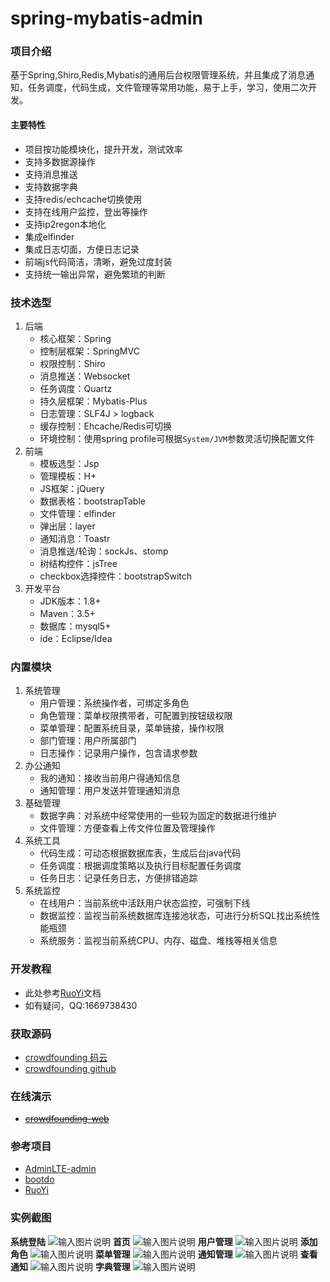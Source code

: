 # spring-mybatis-admin

### 项目介绍
基于Spring,Shiro,Redis,Mybatis的通用后台权限管理系统，并且集成了消息通知，任务调度，代码生成，文件管理等常用功能，易于上手，学习，使用二次开发。

#### 主要特性
- 项目按功能模块化，提升开发，测试效率
- 支持多数据源操作
- 支持消息推送
- 支持数据字典
- 支持redis/echcache切换使用
- 支持在线用户监控，登出等操作
- 支持ip2regon本地化
- 集成elfinder
- 集成日志切面，方便日志记录
- 前端js代码简洁，清晰，避免过度封装
- 支持统一输出异常，避免繁琐的判断

### 技术选型
1. 后端
    - 核心框架：Spring
    - 控制层框架：SpringMVC
    - 权限控制：Shiro
    - 消息推送：Websocket
    - 任务调度：Quartz
    - 持久层框架：Mybatis-Plus
    - 日志管理：SLF4J > logback
    - 缓存控制：Ehcache/Redis可切换
    - 环境控制：使用spring profile可根据`System/JVM`参数灵活切换配置文件
2. 前端
    - 模板选型：Jsp
    - 管理模板：H+
    - JS框架：jQuery
    - 数据表格：bootstrapTable
    - 文件管理：elfinder
    - 弹出层：layer
    - 通知消息：Toastr
    - 消息推送/轮询：sockJs、stomp
    - 树结构控件：jsTree
    - checkbox选择控件：bootstrapSwitch
3. 开发平台
    - JDK版本：1.8+
    - Maven：3.5+
    - 数据库：mysql5+
    - ide：Eclipse/Idea
 
### 内置模块
1. 系统管理
    - 用户管理：系统操作者，可绑定多角色
    - 角色管理：菜单权限携带者，可配置到按钮级权限
    - 菜单管理：配置系统目录，菜单链接，操作权限
    - 部门管理：用户所属部门
    - 日志操作：记录用户操作，包含请求参数
2. 办公通知
    - 我的通知：接收当前用户得通知信息
    - 通知管理：用户发送并管理通知消息
3. 基础管理
    - 数据字典：对系统中经常使用的一些较为固定的数据进行维护
    - 文件管理：方便查看上传文件位置及管理操作
4. 系统工具
    - 代码生成：可动态根据数据库表，生成后台java代码
    - 任务调度：根据调度策略以及执行目标配置任务调度
    - 任务日志：记录任务日志，方便排错追踪
5. 系统监控
    - 在线用户：当前系统中活跃用户状态监控，可强制下线
    - 数据监控：监视当前系统数据库连接池状态，可进行分析SQL找出系统性能瓶颈
    - 系统服务：监视当前系统CPU、内存、磁盘、堆栈等相关信息


### 开发教程
- 此处参考[RuoYi](https://gitee.com/y_project/RuoYi)文档
- 如有疑问，QQ:1669738430
 
### 获取源码
- [crowdfounding 码云](https://gitee.com/wayn111/crowdfounding)
- [crowdfounding github](https://github.com/wayn111/crowdfounding)

### 在线演示
- <a href="http://wayn.xin" target="_blank">~~crowdfounding-web~~</a>

### 参考项目
- [AdminLTE-admin](https://gitee.com/zhougaojun/KangarooAdmin/tree/master)
- [bootdo](https://gitee.com/lcg0124/bootdo)
- [RuoYi](https://gitee.com/y_project/RuoYi)

### 实例截图
__系统登陆__
![输入图片说明](./images/系统登陆.png "系统登陆.png")
__首页__
![输入图片说明](./images/首页.png "首页.png")
__用户管理__
![输入图片说明](./images/用户管理.png "用户管理.png")
__添加角色__
![输入图片说明](./images/添加角色.png "添加角色.png")
__菜单管理__
![输入图片说明](./images/菜单管理.png "菜单管理.png")
__通知管理__
![输入图片说明](./images/通知管理.png "通知管理.png")
__查看通知__
![输入图片说明](./images/查看通知.png "查看通知.png")
__字典管理__
![输入图片说明](./images/字典管理.png "字典管理.png")
